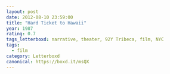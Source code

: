 ```yaml
---
layout: post 
date: 2012-08-10 23:59:00
title: "Hard Ticket to Hawaii"
year: 1987
rating: 0.7
tags_letterboxd: narrative, theater, 92Y Tribeca, film, NYC
tags:
  - film
category: Letterboxd
canonical: https://boxd.it/msQX
---
```

